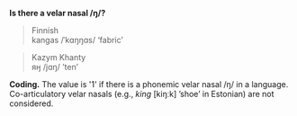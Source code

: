 **Is there a velar nasal /ŋ/?**

>Finnish<br/>
>kangas /ˈkɑŋŋɑs/ ‘fabric’

>Kazym Khanty<br/>
>яӈ /jɑŋ/ ’ten’

**Coding.** The value is '1' if there is a phonemic velar nasal /ŋ/ in a language. Co-articulatory velar nasals (e.g., _king_ [kiŋːk] ’shoe’ in Estonian) are not considered.
